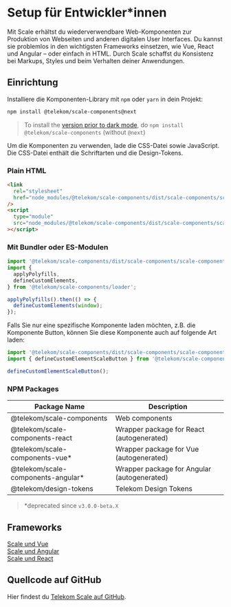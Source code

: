 # Setup für Entwickler\*innen

Mit Scale erhältst du wiederverwendbare Web-Komponenten zur Produktion von Webseiten und anderen digitalen User Interfaces. Du kannst sie problemlos in den wichtigsten Frameworks einsetzen, wie Vue, React und Angular – oder einfach in HTML. Durch Scale schaffst du Konsistenz bei Markups, Styles und beim Verhalten deiner Anwendungen.

## Einrichtung

Installiere die Komponenten-Library mit `npm` oder `yarn` in dein Projekt:

```bash
npm install @telekom/scale-components@next
```

> To install the <a href="https://github.com/telekom/scale/releases/tag/v3.0.0-beta.53" target="_blank" rel="noopener noreferrer">version prior to dark mode</a>, do `npm install @telekom/scale-components` (without `@next`)

Um die Komponenten zu verwenden, lade die CSS-Datei sowie JavaScript. Die CSS-Datei enthält die Schriftarten und die Design-Tokens.

### Plain HTML

```html
<link
  rel="stylesheet"
  href="node_modules/@telekom/scale-components/dist/scale-components/scale-components.css"
/>
<script
  type="module"
  src="node_modules/@telekom/scale-components/dist/scale-components/scale-components.esm.js"
></script>
```

### Mit Bundler oder ES-Modulen

```js
import '@telekom/scale-components/dist/scale-components/scale-components.css';
import {
  applyPolyfills,
  defineCustomElements,
} from '@telekom/scale-components/loader';

applyPolyfills().then(() => {
  defineCustomElements(window);
});
```

Falls Sie nur eine spezifische Komponente laden möchten, z.B. die Komponente Button, können Sie diese Komponente auch auf folgende Art laden:

```js
import '@telekom/scale-components/dist/scale-components/scale-components.css';
import { defineCustomElementScaleButton } from '@telekom/scale-components';

defineCustomElementScaleButton();
```

### NPM Packages

| Package Name                        | Description                                 |
| ----------------------------------- | ------------------------------------------- |
| @telekom/scale-components           | Web components                              |
| @telekom/scale-components-react     | Wrapper package for React (autogenerated)   |
| @telekom/scale-components-vue\*     | Wrapper package for Vue (autogenerated)     |
| @telekom/scale-components-angular\* | Wrapper package for Angular (autogenerated) |
| @telekom/design-tokens              | Telekom Design Tokens                       |

> \*deprecated since `v3.0.0-beta.X`

## Frameworks

[Scale und Vue](./?path=/docs/setup-info-scale-and-vue--page)<br/>
[Scale und Angular](./?path=/docs/setup-info-scale-and-angular--page)<br/>
[Scale und React](./?path=/docs/setup-info-scale-and-react--page)

## Quellcode auf GitHub

Hier findest du [Telekom Scale auf GitHub](https://github.com/telekom/scale/).
